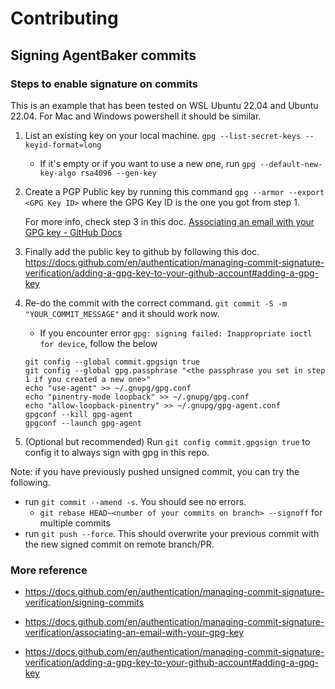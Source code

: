 # Contributing

## Signing AgentBaker commits

### Steps to enable signature on commits
This is an example that has been tested on WSL Ubuntu 22.04 and Ubuntu 22.04. For Mac and Windows powershell it should be similar.

1. List an existing key on your local machine. `gpg --list-secret-keys --keyid-format=long`
   - If it's empty or if you want to use a new one, run `gpg --default-new-key-algo rsa4096 --gen-key`

2. Create a PGP Public key by running this command
   `gpg --armor --export <GPG Key ID>` where the GPG Key ID is the one you got from step 1.

   For more info, check step 3 in this doc. [Associating an email with your GPG key - GitHub Docs](https://docs.github.com/en/authentication/managing-commit-signature-verification/associating-an-email-with-your-gpg-key)

3. Finally add the public key to github by following this doc. https://docs.github.com/en/authentication/managing-commit-signature-verification/adding-a-gpg-key-to-your-github-account#adding-a-gpg-key

4. Re-do the commit with the correct command. `git commit -S -m "YOUR_COMMIT_MESSAGE"` and it should work now.

   - If you encounter error `gpg: signing failed: Inappropriate ioctl for device`, follow the below
   ``` git config --global gpg.program gpg
   git config --global commit.gpgsign true
   git config --global gpg.passphrase "<the passphrase you set in step 1 if you created a new one>"
   echo "use-agent" >> ~/.gnupg/gpg.conf
   echo "pinentry-mode loopback" >> ~/.gnupg/gpg.conf
   echo "allow-loopback-pinentry" >> ~/.gnupg/gpg-agent.conf
   gpgconf --kill gpg-agent
   gpgconf --launch gpg-agent
   ```
5. (Optional but recommended) Run `git config commit.gpgsign true` to config it to always sign with gpg in this repo.

Note: if you have previously pushed unsigned commit, you can try the following.

- run `git commit --amend -s`. You should see no errors.
    - `git rebase HEAD~<number of your commits on branch> --signoff` for multiple commits
- run `git push --force`. This should overwrite your previous commit with the new signed commit on remote branch/PR.

### More reference
- https://docs.github.com/en/authentication/managing-commit-signature-verification/signing-commits

- https://docs.github.com/en/authentication/managing-commit-signature-verification/associating-an-email-with-your-gpg-key

- https://docs.github.com/en/authentication/managing-commit-signature-verification/adding-a-gpg-key-to-your-github-account#adding-a-gpg-key
